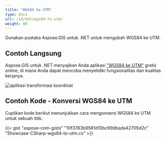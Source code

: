```yaml
---
title: "WGS84 ke UTM"
type: docs
url: /id/net/wgs84-to-utm/
weight: 60
---
```


Gunakan pustaka Aspose.GIS untuk .NET untuk mengubah WGS84 ke UTM.

## **Contoh Langsung**

Aspose.GIS untuk .NET menyajikan Anda aplikasi ["WGS84 ke UTM"](https://products.aspose.app/gis/transformation/wgs84-to-utm) gratis online, di mana Anda dapat mencoba menyelidiki fungsionalitas dan kualitas kerjanya.

![aplikasi transformasi koordinat](transform-coordinates.png)

## **Contoh Kode - Konversi WGS84 ke UTM**

Cuplikan kode berikut menunjukkan cara mengonversi WGS84 ke UTM untuk sebuah titik.

{{< gist "aspose-com-gists" "10f3783b9581d10bc69dbada42705d2c" "Showcase-CSharp-wgs84-to-utm.cs" >}}
